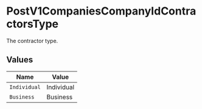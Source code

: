 # PostV1CompaniesCompanyIdContractorsType

The contractor type.


## Values

| Name         | Value        |
| ------------ | ------------ |
| `Individual` | Individual   |
| `Business`   | Business     |